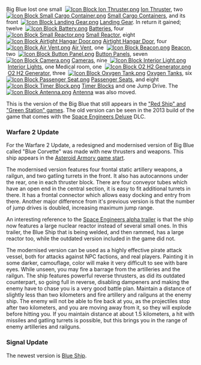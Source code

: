 Big Blue lost one small  [![Icon Block Ion Thruster.png](https://spaceengineers.wiki.gg/images/thumb/a/a0/Icon_Block_Ion_Thruster.png/21px-Icon_Block_Ion_Thruster.png?6357bf)](https://spaceengineers.wiki.gg/wiki/Ion_Thruster "Ion Thruster") [Ion Thruster](https://spaceengineers.wiki.gg/wiki/Ion_Thruster "Ion Thruster"), two  [![Icon Block Small Cargo Container.png](https://spaceengineers.wiki.gg/images/thumb/1/1e/Icon_Block_Small_Cargo_Container.png/21px-Icon_Block_Small_Cargo_Container.png?4af936)](https://spaceengineers.wiki.gg/wiki/Small_Cargo_Container "Small Cargo Container") [Small Cargo Containers](https://spaceengineers.wiki.gg/wiki/Small_Cargo_Container "Small Cargo Container"), and its front  [![Icon Block Landing Gear.png](https://spaceengineers.wiki.gg/images/thumb/2/2d/Icon_Block_Landing_Gear.png/21px-Icon_Block_Landing_Gear.png?d381be)](https://spaceengineers.wiki.gg/wiki/Landing_Gear "Landing Gear") [Landing Gear](https://spaceengineers.wiki.gg/wiki/Landing_Gear "Landing Gear"). In return it gained; twelve  [![Icon Block Battery.png](https://spaceengineers.wiki.gg/images/thumb/1/13/Icon_Block_Battery.png/21px-Icon_Block_Battery.png?fc3f6b)](https://spaceengineers.wiki.gg/wiki/Battery "Battery") [Batteries](https://spaceengineers.wiki.gg/wiki/Battery "Battery"), four  [![Icon Block Small Reactor.png](https://spaceengineers.wiki.gg/images/thumb/2/23/Icon_Block_Small_Reactor.png/21px-Icon_Block_Small_Reactor.png?64124d)](https://spaceengineers.wiki.gg/wiki/Small_Reactor "Small Reactor") [Small Reactor](https://spaceengineers.wiki.gg/wiki/Small_Reactor "Small Reactor"), eight  [![Icon Block Airtight Hangar Door.png](https://spaceengineers.wiki.gg/images/thumb/a/a0/Icon_Block_Airtight_Hangar_Door.png/21px-Icon_Block_Airtight_Hangar_Door.png?f69327)](https://spaceengineers.wiki.gg/wiki/Airtight_Hangar_Door "Airtight Hangar Door") [Airtight Hangar Door](https://spaceengineers.wiki.gg/wiki/Airtight_Hangar_Door "Airtight Hangar Door"), four  [![Icon Block Air Vent.png](https://spaceengineers.wiki.gg/images/thumb/7/7a/Icon_Block_Air_Vent.png/21px-Icon_Block_Air_Vent.png?2f99e7)](https://spaceengineers.wiki.gg/wiki/Air_Vent "Air Vent") [Air Vent](https://spaceengineers.wiki.gg/wiki/Air_Vent "Air Vent"), one  [![Icon Block Beacon.png](https://spaceengineers.wiki.gg/images/thumb/8/81/Icon_Block_Beacon.png/21px-Icon_Block_Beacon.png?3a6e97)](https://spaceengineers.wiki.gg/wiki/Beacon "Beacon") [Beacon](https://spaceengineers.wiki.gg/wiki/Beacon "Beacon"), two  [![Icon Block Button Panel.png](https://spaceengineers.wiki.gg/images/thumb/b/b9/Icon_Block_Button_Panel.png/21px-Icon_Block_Button_Panel.png?614d24)](https://spaceengineers.wiki.gg/wiki/Button_Panel "Button Panel") [Button Panels](https://spaceengineers.wiki.gg/wiki/Button_Panel "Button Panel"), seven  [![Icon Block Camera.png](https://spaceengineers.wiki.gg/images/thumb/f/fe/Icon_Block_Camera.png/21px-Icon_Block_Camera.png?a42a5a)](https://spaceengineers.wiki.gg/wiki/Camera "Camera") [Cameras](https://spaceengineers.wiki.gg/wiki/Camera "Camera"), nine  [![Icon Block Interior Light.png](https://spaceengineers.wiki.gg/images/thumb/2/21/Icon_Block_Interior_Light.png/21px-Icon_Block_Interior_Light.png?1abc4b)](https://spaceengineers.wiki.gg/wiki/Interior_Light "Interior Light") [Interior Lights](https://spaceengineers.wiki.gg/wiki/Interior_Light "Interior Light"), one Medical room, one  [![Icon Block O2 H2 Generator.png](https://spaceengineers.wiki.gg/images/thumb/7/7e/Icon_Block_O2_H2_Generator.png/21px-Icon_Block_O2_H2_Generator.png?60936f)](https://spaceengineers.wiki.gg/wiki/O2_H2_Generator "O2 H2 Generator") [O2 H2 Generator](https://spaceengineers.wiki.gg/wiki/O2_H2_Generator "O2 H2 Generator"), three  [![Icon Block Oxygen Tank.png](https://spaceengineers.wiki.gg/images/thumb/f/f2/Icon_Block_Oxygen_Tank.png/21px-Icon_Block_Oxygen_Tank.png?1d5a4b)](https://spaceengineers.wiki.gg/wiki/Oxygen_Tank "Oxygen Tank") [Oxygen Tanks](https://spaceengineers.wiki.gg/wiki/Oxygen_Tank "Oxygen Tank"), six  [![Icon Block Passenger Seat.png](https://spaceengineers.wiki.gg/images/thumb/e/e9/Icon_Block_Passenger_Seat.png/21px-Icon_Block_Passenger_Seat.png?af9250)](https://spaceengineers.wiki.gg/wiki/Passenger_Seat "Passenger Seat") [Passenger Seats](https://spaceengineers.wiki.gg/wiki/Passenger_Seat "Passenger Seat"), and eight [![Icon Block Timer Block.png](https://spaceengineers.wiki.gg/images/thumb/9/9a/Icon_Block_Timer_Block.png/21px-Icon_Block_Timer_Block.png?307e99)](https://spaceengineers.wiki.gg/wiki/Timer_Block "Timer Block") [Timer Blocks](https://spaceengineers.wiki.gg/wiki/Timer_Block "Timer Block") and one Jump Drive. The  [![Icon Block Antenna.png](https://spaceengineers.wiki.gg/images/thumb/3/36/Icon_Block_Antenna.png/21px-Icon_Block_Antenna.png?35ae0b)](https://spaceengineers.wiki.gg/wiki/Antenna "Antenna") [Antenna](https://spaceengineers.wiki.gg/wiki/Antenna "Antenna") was also moved.

This is the version of the Big Blue that still appears in the ["Red Ship" and "Green Station" games](https://spaceengineers.wiki.gg/wiki/Original_Content "Original Content"). The old version can be seen in the 2013 build of the game that comes with the [Space Engineers Deluxe](https://spaceengineers.wiki.gg/wiki/Space_Engineers_Deluxe_Pack "Space Engineers Deluxe Pack") DLC.

### Warfare 2 Update

For the Warfare 2 Update, a redesigned and modernised version of Big Blue called "Blue Corvette" was made with new thrusters and weapons. This ship appears in the [Asteroid Armory game start](https://spaceengineers.wiki.gg/wiki/Sandbox_Game "Sandbox Game").

The modernised version features four frontal static artillery weapons, a railgun, and two gatling turrets in the front. It also has autocannons under the rear, one in each thruster block. There are four conveyor tubes which have an open end in the central section, it is easy to fit additional turrets in there. It has a frontal connector which allows easy docking and entry from there. Another major difference from it's previous version is that the number of jump drives is doubled, increasing maximum jump range.

An interesting reference to the [Space Engineers alpha trailer](https://www.youtube.com/watch?v=WgxLikZX8HQ) is that the ship now features a large nuclear reactor instead of several small ones. In this trailer, the Blue Ship that is being welded, and then rammed, has a large reactor too, while the outdated version included in the game did not.

The modernised version can be used as a highly effective pirate attack vessel, both for attacks against NPC factions, and real players. Painting it in some darker, camouflage, color will make it very difficult to see with bare eyes. While unseen, you may fire a barrage from the artilleries and the railgun. The ship features powerful reverse thrusters, as did its outdated counterpart, so going full in reverse, disabling dampeners and making the enemy have to chase you is a very good battle plan. Maintain a distance of slightly less than two kilometers and fire artillery and railguns at the enemy ship. The enemy will not be able to fire back at you, as the projectiles stop after two kilometers, and you are moving away from it, so they will explode before hitting you. If you maintain distance at about 1.5 kilometers, a hit with missiles and gatling turrets is possible, but this brings you in the range of enemy artilleries and railguns.

### Signal Update

The newest version is [Blue Ship](https://spaceengineers.wiki.gg/wiki/Blue_Ship "Blue Ship").
